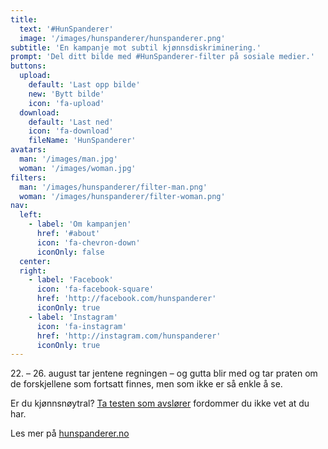 ```yaml
---
title:
  text: '#HunSpanderer'
  image: '/images/hunspanderer/hunspanderer.png'
subtitle: 'En kampanje mot subtil kjønnsdiskriminering.'
prompt: 'Del ditt bilde med #HunSpanderer-filter på sosiale medier.'
buttons:
  upload:
    default: 'Last opp bilde'
    new: 'Bytt bilde'
    icon: 'fa-upload'
  download:
    default: 'Last ned'
    icon: 'fa-download'
    fileName: 'HunSpanderer'
avatars: 
  man: '/images/man.jpg'
  woman: '/images/woman.jpg'
filters:
  man: '/images/hunspanderer/filter-man.png'
  woman: '/images/hunspanderer/filter-woman.png'
nav:
  left:
    - label: 'Om kampanjen'
      href: '#about'
      icon: 'fa-chevron-down'
      iconOnly: false
  center:
  right:
    - label: 'Facebook'
      icon: 'fa-facebook-square'
      href: 'http://facebook.com/hunspanderer'
      iconOnly: true
    - label: 'Instagram'
      icon: 'fa-instagram'
      href: 'http://instagram.com/hunspanderer'
      iconOnly: true
---
```


22\. – 26. august tar jentene regningen – og gutta blir med og tar praten om de forskjellene som fortsatt finnes, men som ikke er så enkle å se. 

Er du kjønnsnøytral? [Ta testen som avslører](#) fordommer du ikke vet at du har. 

Les mer på [hunspanderer.no](www.hunspanderer.no)